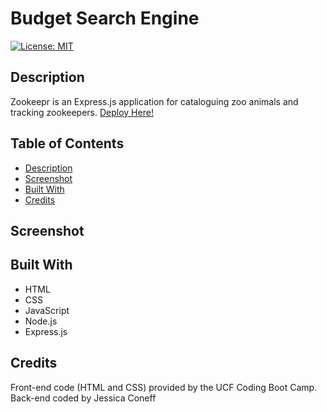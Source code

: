 # Budget Search Engine
[![License: MIT](https://img.shields.io/badge/License-ISC-yellow.svg)](https://opensource.org/licenses/ISC)

## Description
Zookeepr is an Express.js application for cataloguing zoo animals and tracking zookeepers.
[Deploy Here!](https://radiant-sands-17217.herokuapp.com/)


## Table of Contents

* [Description](#Description)
* [Screenshot](#Screenshot)
* [Built With](#BuiltWith)
* [Credits](#Credits)

## Screenshot

## Built With
* HTML
* CSS
* JavaScript
* Node.js
* Express.js


## Credits
Front-end code (HTML and CSS) provided by the UCF Coding Boot Camp.
Back-end coded by Jessica Coneff
